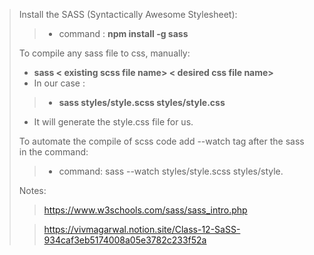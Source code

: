 > Install the SASS (Syntactically Awesome Stylesheet):
>> - command : **npm install -g sass**
>
> To compile any sass file to css, manually:
> - **sass < existing scss file name> < desired css file name>**
> - In our case :
>> - **sass styles/style.scss styles/style.css**
>- It will generate the style.css file for us.
>
> To automate the compile of scss code add --watch tag after the sass in the command:
>> - command: sass --watch styles/style.scss styles/style.
>
> Notes:
>> https://www.w3schools.com/sass/sass_intro.php
>
>> https://vivmagarwal.notion.site/Class-12-SaSS-934caf3eb5174008a05e3782c233f52a